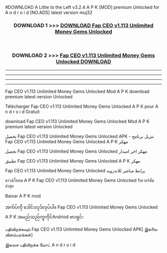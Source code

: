 #DOWNLOAD A Little to the Left v3.2.4 A P K [MOD] premium Unlocked for A n d r o i d [NO.ADS] latest version muj32 



<div align="center">

<h3>DOWNLOAD 1 >>> <a href="https://downloadmod1.web.app/?judul=Fap CEO v1.113 Unlimited Money Gems Unlocked ">DOWNLOAD Fap CEO v1.113 Unlimited Money Gems Unlocked </a></h3><br>

<h3>DOWNLOAD 2 >>> <a href="https://downloadmod1.web.app/?judul=Fap CEO v1.113 Unlimited Money Gems Unlocked ">Fap CEO v1.113 Unlimited Money Gems Unlocked  DOWNLOAD </a></h3>

</div>


----------------------------------------------------------

----------------------------------------------------------

----------------------------------------------------------

----------------------------------------------------------


Fap CEO v1.113 Unlimited Money Gems Unlocked  Mod A P K download premium latest version Unlocked

Télécharger Fap CEO v1.113 Unlimited Money Gems Unlocked  A P K pour A n d r o i d Gratuit

download Fap CEO v1.113 Unlimited Money Gems Unlocked  Mod A P K premium latest version Unlocked

تحميل Fap CEO v1.113 Unlimited Money Gems Unlocked  APK - تنزيل برنامج Fap CEO v1.113 Unlimited Money Gems Unlocked  A P K مهكر

تحميل Fap CEO v1.113 Unlimited Money Gems Unlocked  مهكر اخر اصدار

تطبيق Fap CEO v1.113 Unlimited Money Gems Unlocked  A P K مهكر

Fap CEO v1.113 Unlimited Money Gems Unlocked  برابط مباشر للاندرويد

ดาวน์โหลด A P K Fap CEO v1.113 Unlimited Money Gems Unlocked  รับเวอร์ชันล่าสุด

Baixar A P K mod

အက်ပ်ကို ဒေါင်းလုဒ်လုပ်ပါ။ Fap CEO v1.113 Unlimited Money Gems Unlocked  A P K အမည်သည်ကူကိုင်Andriod ဗားရှင်း

பதிவிறக்கவும் Fap CEO v1.113 Unlimited Money Gems Unlocked  APK[ இல்லை விளம்பரங்கள்] 
 
இலவச பதிவிறக்க மோட் A n d r o i d



